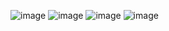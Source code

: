 ![image](https://github.com/AnChavez2026/CSE110_Labs/assets/110572547/b4e5c5e9-e543-44ea-96f5-08f844402457)
![image](https://github.com/AnChavez2026/CSE110_Labs/assets/110572547/9a13de4f-bd5f-4759-ae92-24b14a70baa0)
![image](https://github.com/AnChavez2026/CSE110_Labs/assets/110572547/ef55d30d-d6f9-47bd-bb87-67725077d786)
![image](https://github.com/AnChavez2026/CSE110_Labs/assets/110572547/aef1537b-8d31-4fd2-bac0-d74b1b177250)
